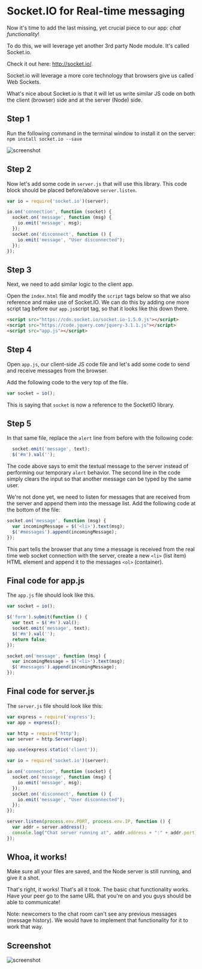 # Socket.IO for Real-time messaging

Now it's time to add the last missing, yet crucial piece to our app: _chat functionality_!

To do this, we will leverage yet another 3rd party Node module. It's called Socket.io.

Check it out here: <http://socket.io/>.

Socket.io will leverage a more core technology that browsers give us called Web Sockets.

What's nice about Socket.io is that it will let us write similar JS code on both the client (browser) side and at the server (Node) side. 

## Step 1

Run the following command in the terminal window to install it on the server: `npm install socket.io --save`

![screenshot](http://d.pr/i/17YCR/5L1xyxJ3+)

## Step 2

Now let's add some code in `server.js` that will use this library. This code block should be placed before/above `server.listen`.

```js
var io = require('socket.io')(server);

io.on('connection', function (socket) {
  socket.on('message', function (msg) {
    io.emit('message', msg);
  });
  socket.on('disconnect', function () {
    io.emit('message', "User disconnected");
  });
});
```

## Step 3

Next, we need to add similar logic to the client app.

Open the `index.html` file and modify the `script` tags below so that we also reference and make use of Socket.IO. We can do this by adding one more script tag before our `app.js`script tag, so that it looks like this down there.

```html
<script src="https://cdn.socket.io/socket.io-1.5.0.js"></script>
<script src="https://code.jquery.com/jquery-3.1.1.js"></script>
<script src="app.js"></script>
```

## Step 4

Open `app.js`, our client-side JS code file and let's add some code to send and receive messages from the browser.

Add the following code to the very top of the file.

```js
var socket = io();
```

This is saying that `socket` is now a reference to the SocketIO library.

## Step 5

In that same file, replace the `alert` line from before with the following code:

```js
  socket.emit('message', text);
  $('#m').val('');
```

The code above says to emit the textual message to the server instead of performing our temporary `alert` behavior. The second line in the code simply clears the input so that another message can be typed by the same user.

We're not done yet, we need to listen for messages that are received from the server and append them into the message list. Add the following code at the bottom of the file:

```js
socket.on('message', function (msg) {
  var incomingMessage = $('<li>').text(msg);
  $('#messages').append(incomingMessage);
});
```

This part tells the browser that any time a message is received from the real time web socket connection with the server, create a new `<li>` (list item) HTML element and append it to the messages `<ol>` (container).

## Final code for app.js

The `app.js` file should look like this.

```js
var socket = io();

$('form').submit(function () {
  var text = $('#m').val();
  socket.emit('message', text);
  $('#m').val('');
  return false;
});

socket.on('message', function (msg) {
  var incomingMessage = $('<li>').text(msg);
  $('#messages').append(incomingMessage);
});
```

## Final code for server.js

The `server.js` file should look like this:

```js
var express = require('express');
var app = express();

var http = require('http');
var server = http.Server(app);

app.use(express.static('client'));

var io = require('socket.io')(server);

io.on('connection', function (socket) {
  socket.on('message', function (msg) {
    io.emit('message', msg);
  });
  socket.on('disconnect', function () {
    io.emit('message', "User disconnected");
  });
});

server.listen(process.env.PORT, process.env.IP, function () {
  var addr = server.address();
  console.log("Chat server running at", addr.address + ":" + addr.port);
});
```

## Whoa, it works!

Make sure all your files are saved, and the Node server is still running, and give it a shot.

That's right, it works! That's all it took. The basic chat functionality works. Have your peer go to the same URL that you're on and you guys should be able to communicate!

Note: newcomers to the chat room can't see any previous messages (message history). We would have to implement that functionality for it to work that way.

## Screenshot

![screenshot](http://d.pr/i/15CQJ/4WxT350g+)
